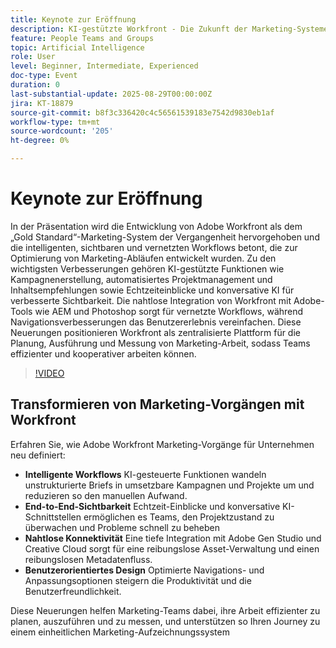 ```yaml
---
title: Keynote zur Eröffnung
description: KI-gestützte Workfront - Die Zukunft der Marketing-Systeme - Adobe Workfront
feature: People Teams and Groups
topic: Artificial Intelligence
role: User
level: Beginner, Intermediate, Experienced
doc-type: Event
duration: 0
last-substantial-update: 2025-08-29T00:00:00Z
jira: KT-18879
source-git-commit: b8f3c336420c4c56561539183e7542d9830eb1af
workflow-type: tm+mt
source-wordcount: '205'
ht-degree: 0%

---
```



# Keynote zur Eröffnung

In der Präsentation wird die Entwicklung von Adobe Workfront als dem „Gold Standard“-Marketing-System der Vergangenheit hervorgehoben und die intelligenten, sichtbaren und vernetzten Workflows betont, die zur Optimierung von Marketing-Abläufen entwickelt wurden. Zu den wichtigsten Verbesserungen gehören KI-gestützte Funktionen wie Kampagnenerstellung, automatisiertes Projektmanagement und Inhaltsempfehlungen sowie Echtzeiteinblicke und konversative KI für verbesserte Sichtbarkeit. Die nahtlose Integration von Workfront mit Adobe-Tools wie AEM und Photoshop sorgt für vernetzte Workflows, während Navigationsverbesserungen das Benutzererlebnis vereinfachen. Diese Neuerungen positionieren Workfront als zentralisierte Plattform für die Planung, Ausführung und Messung von Marketing-Arbeit, sodass Teams effizienter und kooperativer arbeiten können.

>[!VIDEO](https://video.tv.adobe.com/v/3471499/?learn=on&enablevpops)

## Transformieren von Marketing-Vorgängen mit Workfront

Erfahren Sie, wie Adobe Workfront Marketing-Vorgänge für Unternehmen neu definiert:

* **Intelligente Workflows** KI-gesteuerte Funktionen wandeln unstrukturierte Briefs in umsetzbare Kampagnen und Projekte um und reduzieren so den manuellen Aufwand.
* **End-to-End-Sichtbarkeit** Echtzeit-Einblicke und konversative KI-Schnittstellen ermöglichen es Teams, den Projektzustand zu überwachen und Probleme schnell zu beheben
* **Nahtlose Konnektivität** Eine tiefe Integration mit Adobe Gen Studio und Creative Cloud sorgt für eine reibungslose Asset-Verwaltung und einen reibungslosen Metadatenfluss.
* **Benutzerorientiertes Design** Optimierte Navigations- und Anpassungsoptionen steigern die Produktivität und die Benutzerfreundlichkeit.

Diese Neuerungen helfen Marketing-Teams dabei, ihre Arbeit effizienter zu planen, auszuführen und zu messen, und unterstützen so Ihren Journey zu einem einheitlichen Marketing-Aufzeichnungssystem
